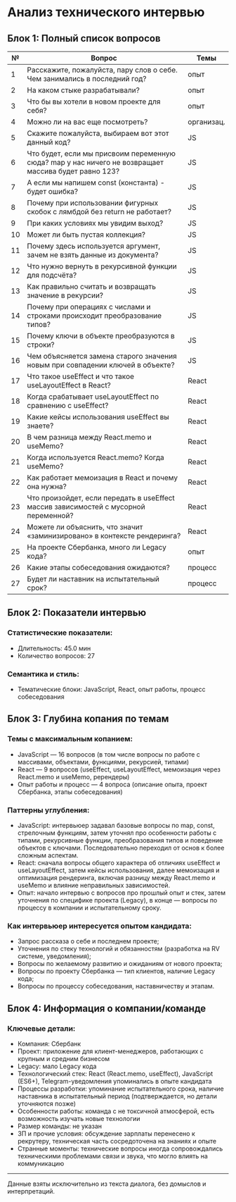 # Анализ технического интервью

## Блок 1: Полный список вопросов

| №  | Вопрос                                                                                       | Темы       |
|----|----------------------------------------------------------------------------------------------|------------|
| 1  | Расскажите, пожалуйста, пару слов о себе. Чем занимались в последний год?                    | опыт       |
| 2  | На каком стыке разрабатывали?                                                               | опыт       |
| 3  | Что бы вы хотели в новом проекте для себя?                                                  | опыт       |
| 4  | Можно ли на вас еще посмотреть?                                                             | организац. |
| 5  | Скажите пожалуйста, выбираем вот этот данный код?                                          | JS         |
| 6  | Что будет, если мы присвоим переменную сюда? map у нас ничего не возвращает массива будет равно 123? | JS         |
| 7  | А если мы напишем const (константа) - будет ошибка?                                        | JS         |
| 8  | Почему при использовании фигурных скобок с лямбдой без return не работает?                   | JS         |
| 9  | При каких условиях мы увидим выход?                                                        | JS         |
| 10 | Может ли быть пустая коллекция?                                                             | JS         |
| 11 | Почему здесь используется аргумент, зачем не взять данные из документа?                      | JS         |
| 12 | Что нужно вернуть в рекурсивной функции для подсчёта?                                       | JS         |
| 13 | Как правильно считать и возвращать значение в рекурсии?                                     | JS         |
| 14 | Почему при операциях с числами и строками происходит преобразование типов?                   | JS         |
| 15 | Почему ключи в объекте преобразуются в строки?                                              | JS         |
| 16 | Чем объясняется замена старого значения новым при совпадении ключей в объекте?               | JS         |
| 17 | Что такое useEffect и что такое useLayoutEffect в React?                                    | React      |
| 18 | Когда срабатывает useLayoutEffect по сравнению с useEffect?                                 | React      |
| 19 | Какие кейсы использования useEffect вы знаете?                                              | React      |
| 20 | В чем разница между React.memo и useMemo?                                                  | React      |
| 21 | Когда используется React.memo? Когда useMemo?                                              | React      |
| 22 | Как работает мемоизация в React и почему она нужна?                                        | React      |
| 23 | Что произойдет, если передать в useEffect массив зависимостей с мусорной переменной?        | React      |
| 24 | Можете ли объяснить, что значит «заминизировано» в контексте рендеринга?                   | React      |
| 25 | На проекте Сбербанка, много ли Legacy кода?                                                | опыт       |
| 26 | Какие этапы собеседования ожидаются?                                                       | процесс    |
| 27 | Будет ли наставник на испытательный срок?                                                 | процесс    |

## Блок 2: Показатели интервью

### Статистические показатели:
- Длительность: 45.0 мин
- Количество вопросов: 27

### Семантика и стиль:
- Тематические блоки: JavaScript, React, опыт работы, процесс собеседования

## Блок 3: Глубина копания по темам

### Темы с максимальным копанием:
- JavaScript — 16 вопросов (в том числе вопросы по работе с массивами, объектами, функциями, рекурсией, типами)
- React — 9 вопросов (useEffect, useLayoutEffect, мемоизация через React.memo и useMemo, ререндеры)
- Опыт работы и процесс — 4 вопроса (описание опыта, проект Сбербанка, этапы собеседования)

### Паттерны углубления:
- JavaScript: интервьюер задавал базовые вопросы по map, const, стрелочным функциям, затем уточнял про особенности работы с типами, рекурсивные функции, преобразования типов и поведение объектов с ключами. Последовательно переходил от основ к более сложным аспектам.
- React: сначала вопросы общего характера об отличиях useEffect и useLayoutEffect, затем кейсы использования, далее мемоизация и оптимизация рендеринга, включая разницу между React.memo и useMemo и влияние неправильных зависимостей.
- Опыт: начало интервью с вопросов про прошлый опыт и стек, затем уточнения по специфике проекта (Legacy), в конце — вопросы по процессу в компании и испытательному сроку.

### Как интервьюер интересуется опытом кандидата:
- Запрос рассказа о себе и последнем проекте;
- Уточнения по стеку технологий и обязанностям (разработка на RV системе, уведомления);
- Вопросы по желаемому развитию и ожиданиям от нового проекта;
- Вопросы по проекту Сбербанка — тип клиентов, наличие Legacy кода;
- Вопросы по процессу собеседования, наставничеству и этапам.

## Блок 4: Информация о компании/команде

### Ключевые детали:
- Компания: Сбербанк
- Проект: приложение для клиент-менеджеров, работающих с крупным и средним бизнесом
- Legacy: мало Legacy кода
- Технологический стек: React (React.memo, useEffect), JavaScript (ES6+), Telegram-уведомления упоминались в опыте кандидата
- Процессы разработки: упоминание испытательного срока, наличие наставника в испытательный период (подтверждается, но детали уточняются позже)
- Особенности работы: команда с не токсичной атмосферой, есть возможность изучать новые технологии
- Размер команды: не указан
- ЗП и прочие условия: обсуждение зарплаты перенесено к рекрутеру, техническая часть сосредоточена на знаниях и опыте
- Странные моменты: технические вопросы иногда сопровождались техническими проблемами связи и звука, что могло влиять на коммуникацию

---

Данные взяты исключительно из текста диалога, без домыслов и интерпретаций.